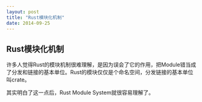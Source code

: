 ```yaml
---
layout: post
title: "Rust模块化机制"
date: 2014-09-25
---
```


## Rust模块化机制

许多人觉得Rust的模块机制很难理解，是因为误会了它的作用，把Module错当成了分发和链接的基本单位。Rust的模块仅仅是个命名空间，分发链接的基本单位叫crate。

其实明白了这一点后，Rust Module System就很容易理解了。
